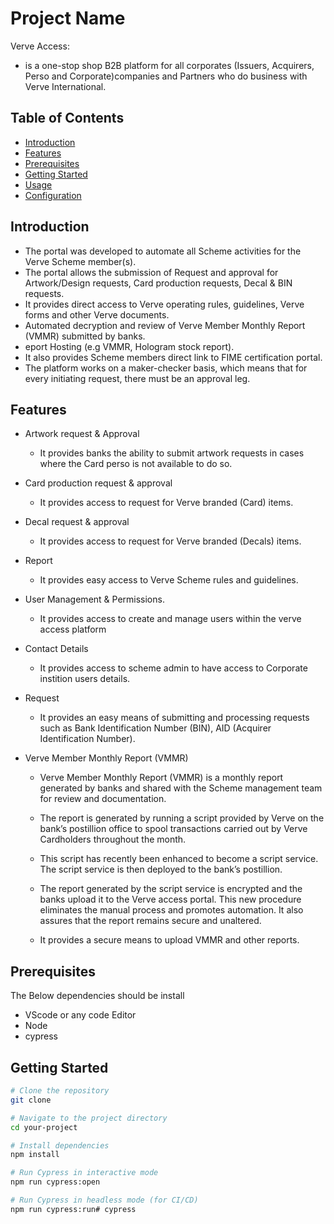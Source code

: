 # Project Name

Verve Access:
- is a one-stop shop B2B platform for all corporates (Issuers, Acquirers, Perso and Corporate)companies and Partners who do business with Verve International.

## Table of Contents

- [Introduction](#introduction)
- [Features](#features)
- [Prerequisites](#prerequisites)
- [Getting Started](#getting-started)
- [Usage](#usage)
- [Configuration](#configuration)


## Introduction

- The portal was developed to automate all Scheme activities for the Verve Scheme member(s).
- The portal allows the submission of Request and approval for Artwork/Design requests, Card production requests, Decal & BIN requests.
- It provides direct access to Verve operating rules, guidelines, Verve forms and other Verve documents.
- Automated decryption and review of Verve Member Monthly Report (VMMR) submitted by banks.
- eport Hosting (e.g VMMR, Hologram stock report).
- It also provides Scheme members direct link to FIME certification portal.
- The platform works on a maker-checker basis, which means that for every initiating request, there must be an approval leg.




## Features

- Artwork request & Approval
   -  It provides banks the ability to submit artwork requests in cases where the Card perso is not available to do so.

- Card production request & approval
   - It provides access to request for Verve branded (Card) items.

- Decal request & approval
   - It provides access to request for Verve branded (Decals) items.

- Report
   - It provides easy access to Verve Scheme rules and guidelines.

- User Management & Permissions.
   - It provides access to create and manage users within the verve access platform

- Contact Details
   - It provides access to scheme admin to have access to Corporate instition users details.

- Request
     - It provides an easy means of submitting and processing requests such as Bank Identification Number (BIN), AID (Acquirer Identification Number).
     
- Verve Member Monthly Report (VMMR)    
    - Verve Member Monthly Report (VMMR) is a monthly report generated by banks and shared with the Scheme management team for review and documentation.

    - The report is generated by running a script provided by Verve on the bank’s postillion office to spool transactions carried out by Verve Cardholders throughout the month.

    - This script has recently been enhanced to become a script service. The script service is then deployed to the bank’s postillion.

    - The report generated by the script service is encrypted and the banks upload it to the Verve access portal. This new procedure eliminates the manual process and promotes automation. It also assures that the report remains secure and unaltered.
     
    - It provides a secure means to upload VMMR and other reports.


## Prerequisites
The Below dependencies should be install
-  VScode or any code Editor
-  Node
- cypress

## Getting Started

```bash
# Clone the repository
git clone 

# Navigate to the project directory
cd your-project

# Install dependencies
npm install

# Run Cypress in interactive mode
npm run cypress:open

# Run Cypress in headless mode (for CI/CD)
npm run cypress:run# cypress
